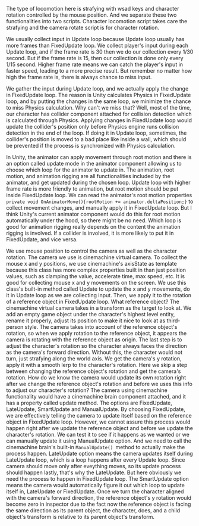 The type of locomotion here is strafying with wsad keys and character rotation controlled by the mouse position. And we separate these two functionalities into two scripts. Character locomotion script takes care the strafying and the camera rotate script is for character rotation.

We usually collect input in Update loop because Update loop usually has more frames than FixedUpdate loop. We collect player's input during each Update loop, and if the frame rate is 30 then we do our collection every 1/30 second. But if the frame rate is 15, then our collection is done only every 1/15 second. Higher frame rate means we can catch the player's input in faster speed, leading to a more precise result. But remember no matter how high the frame rate is, there is always chance to miss input.

We gather the input during Update loop, and we actually apply the change in FixedUpdate loop. The reason is Unity calculates Physics in FixedUpdate loop, and by putting the changes in the same loop, we minimize the chance to miss Physics calculation. Why can't we miss that? Well, most of the time, our character has collider component attached for collision detection which is calculated through Physics. Applying changes in FixedUpdate loop would update the collider's position only before Physics engine runs collision detection in the end of the loop. If doing it in Update loop, sometimes, the collider's position is moved to a bad place like inside a wall, which should be prevented if the process is synchronized with Physics calculation.

In Unity, the animator can apply movement through root motion and there is an option called update mode in the animator component allowing us to choose which loop for the animator to update in. The animation, root motion, and animation rigging are all functionalities included by the animator, and get updated during the chosen loop. Update loop with higher frame rate is more friendly to animation, but root motion should be put inside FixedUpdate loop. We can read the animator's root motion properties `private void OnAnimatorMove(){rootMotion += animator.deltaPosition;}` to collect movement changes, and manually apply it in FixedUpdate loop. But I think Unity's current animator component would do this for root motion automatically under the hood, so there might be no need. Which loop is good for animation rigging really depends on the content the animation rigging is involved. If a collider is involved, it is more likely to put it in FixedUpdate, and vice versa.

We use mouse position to control the camera as well as the character rotation. The camera we use is cinemachine virtual camera. To collect the mouse x and y positions, we use cinemachine's axisState as template because this class has more complex properties built in than just position values, such as clamping the value, accelerate time, max speed, etc. It is good for collecting mouse x and y movements on the screen. We use this class's built-in method called Update to update the x and y movements, do it in Update loop as we are collecting input. Then, we apply it to the rotation of a reference object in FixedUpdate loop. What reference object? The cinemachine virtual camera takes in a transform as the target to look at. We add an empty game object under the character's highest level entity, rename it properly, adjust its position to make it nice to look at as third-person style. The camera takes into account of the reference object's rotation, so when we apply rotation to the reference object, it appears the camera is rotating with the reference object as origin. The last step is to adjust the character's rotation so the character always faces the direction as the camera's forward direction. Without this, the character would not turn, just strafying along the world axis. We get the camera's y rotation, apply it with a smooth lerp to the character's rotation. Here we skip a step between changing the reference object's rotation and get the camera's rotation. How do we know the camera would update its own rotation right after we change the reference object's rotation and before we uses this info to adjust our character's rotation? The camera using cinemachine functionality would have a cinemachine brain component attached, and it has a property called update method. The options are FixedUpdate, LateUpdate, SmartUpdate and ManualUpdate. By choosing FixedUpdate, we are effectively telling the camera to update itself based on the reference object in FixedUpdate loop. However, we cannot assure this process would happen right after we update the reference object and before we update the character's rotation. We can test it to see if it happens as we wanted or we can manually update it using ManualUpdate option. And we need to call the cinemachine brain's built-in `ManualUpdate() `method to actually make the process happen. LateUpdate option means the camera updates itself during LateUpdate loop, which is a loop happens after every Update loop. Since camera should move only after eveything moves, so its update process should happen lastly, that's why the LateUpdate. But here obviously we need the process to happen in FixedUpdate loop. The SmartUpdate option means the camera would automatically figure it out which loop to update itself in, LateUpdate or FixedUpdate. Once we turn the character aligned with the camera's forward direction, the reference object's y rotation would become zero in inspector due to the fact now the reference object is facing the same direction as its parent object, the character, does, and a child object's transform is relative to its parent object's transform.